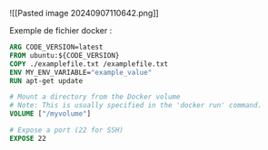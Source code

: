 

![[Pasted image 20240907110642.png]]

Exemple de fichier docker :

```dockerfile
ARG CODE_VERSION=latest
FROM ubuntu:${CODE_VERSION}
COPY ./examplefile.txt /examplefile.txt
ENV MY_ENV_VARIABLE="example_value"
RUN apt-get update

# Mount a directory from the Docker volume
# Note: This is usually specified in the 'docker run' command.
VOLUME ["/myvolume"]

# Expose a port (22 for SSH)
EXPOSE 22
```


